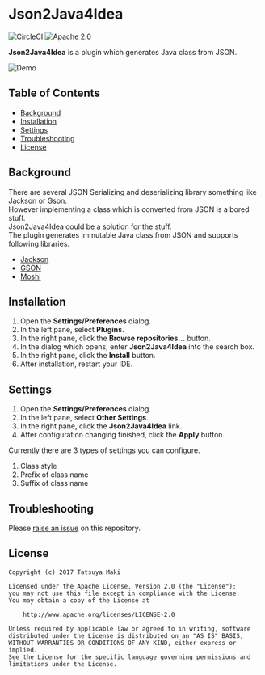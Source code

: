 Json2Java4Idea
=====
[![CircleCI](https://circleci.com/gh/t28hub/json2java4idea/tree/master.svg?style=shield&circle-token=30a68b03ab00d912be2f9f93b619ca8f4e36f061)](https://circleci.com/gh/t28hub/json2java4idea/tree/master)
[![Apache 2.0](https://img.shields.io/badge/license-Apache%202.0-blue.svg)](https://github.com/t28hub/json2java4idea/blob/master/LICENSE)

**Json2Java4Idea** is a plugin which generates Java class from JSON.

![Demo](demo.gif)

## Table of Contents
* [Background](#background)
* [Installation](#installation)
* [Settings](#settings)
* [Troubleshooting](#troubleshooting)
* [License](#license)

<a name="background"></a>
## Background
There are several JSON Serializing and deserializing library something like Jackson or Gson.<br/>
However implementing a class which is converted from JSON is a bored stuff.<br/>
Json2Java4Idea could be a solution for the stuff.<br/>
The plugin generates immutable Java class from JSON and supports following libraries.<br/>
* [Jackson](https://github.com/FasterXML/jackson)
* [GSON](https://github.com/google/gson)
* [Moshi](https://github.com/square/moshi)

<a name="installation"></a>
## Installation
1. Open the **Settings/Preferences** dialog.
1. In the left pane, select **Plugins**.
1. In the right pane, click the **Browse repositories...** button.
1. In the dialog which opens, enter **Json2Java4Idea** into the search box.
1. In the right pane, click the **Install** button.
1. After installation, restart your IDE.

<a name="settings"></a>
## Settings
1. Open the **Settings/Preferences** dialog.
1. In the left pane, select **Other Settings**.
1. In the right pane, click the **Json2Java4Idea** link.
1. After configuration changing finished, click the **Apply** button.

Currently there are 3 types of settings you can configure.
1. Class style
1. Prefix of class name
1. Suffix of class name

<a name="troubleshooting"></a>
## Troubleshooting
Please [raise an issue](https://github.com/t28hub/json2java4idea/issues/new) on this repository.

<a name="license"></a>
## License
```
Copyright (c) 2017 Tatsuya Maki

Licensed under the Apache License, Version 2.0 (the "License");
you may not use this file except in compliance with the License.
You may obtain a copy of the License at

    http://www.apache.org/licenses/LICENSE-2.0

Unless required by applicable law or agreed to in writing, software
distributed under the License is distributed on an "AS IS" BASIS,
WITHOUT WARRANTIES OR CONDITIONS OF ANY KIND, either express or implied.
See the License for the specific language governing permissions and
limitations under the License.
```